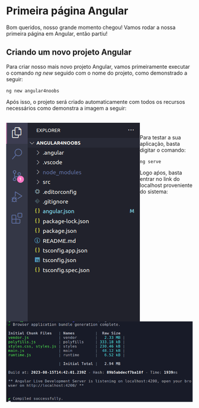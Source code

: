 # Primeira página Angular

Bom queridos, nosso grande momento chegou! Vamos rodar a nossa primeira página em Angular, então partiu!

## Criando um novo projeto Angular

Para criar nosso mais novo projeto Angular, vamos primeiramente executar o comando _ng new_ seguido com o nome do projeto, como demonstrado a seguir:

```
ng new angular4noobs 
```

Após isso, o projeto será criado automaticamente com todos os recursos necessários como demonstra a imagem a seguir:

<br><img align="left" src="/content/image/image.png" alt="Recursos Angular"><br>

Para testar a sua aplicação, basta digitar o comando:

```
ng serve 
```

Logo aṕos, basta entrar no link do localhost proveniente do sistema:

<br><img align="left" src="/content/image/terminal.png" alt="Porta do localhost"><br>
